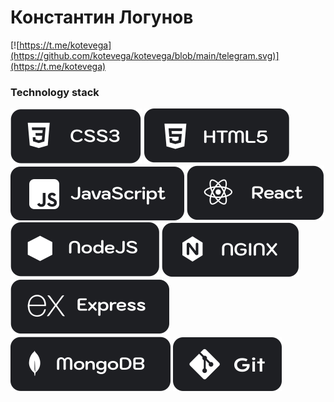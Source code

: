 # Константин Логунов 
[![https://t.me/kotevega](https://github.com/kotevega/kotevega/blob/main/telegram.svg)](https://t.me/kotevega)

### Technology stack
![CSS](https://github.com/kotevega/kotevega/blob/main/images/css3.svg) ![HTML](https://github.com/kotevega/kotevega/blob/main/images/html5.svg) ![JS](https://github.com/kotevega/kotevega/blob/main/images/java-scipt.svg) ![React](https://github.com/kotevega/kotevega/blob/main/images/react.svg)
 ![Node.JS](https://github.com/kotevega/kotevega/blob/main/images/node.svg) ![Nginx](https://github.com/kotevega/kotevega/blob/main/images/nginx.svg) ![Express](https://github.com/kotevega/kotevega/blob/main/images/express.svg) ![Mongo DB](https://github.com/kotevega/kotevega/blob/main/images/mongoDB.svg) ![Git](https://github.com/kotevega/kotevega/blob/main/images/git-hub.svg)










